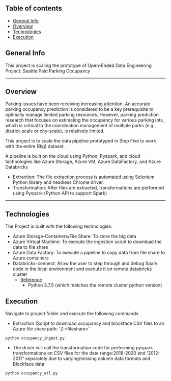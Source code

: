 ## Table of contents
* [General Info](#general-info)
* [Overview](#overview)
* [Technologies](#technologies)
* [Execution](#execution)


## General Info
This project is scaling the prototype of Open-Ended Data Engineering Project: Seattle Paid Parking Occupancy

<hr/>

## Overview

Parking issues have been receiving increasing attention. An accurate parking occupancy prediction is considered to be a key prerequisite to optimally manage limited parking resources. However, parking prediction research that focuses on estimating the occupancy for various parking lots, which is critical to the coordination management of multiple parks (e.g., district-scale or city-scale), is relatively limited.

This project is to scale the data pipeline prototyped in Step Five to work with the entire (Big) dataset.

A pipeline is built on the cloud using Python, Pyspark, and cloud technologies like Azure Storage, Azure VM, Azure DataFactory, and Azure Databricks 

* Extraction: The file extraction process is automated using Selenium Python library and headless Chrome driver.
* Transformation: After files are extracted, transformations are performed using Pyspark (Python API to support Spark)

<hr/>


## Technologies
The Project is built with the following technologies:
* Azure Storage-Containers/File Share: To store the big data
* Azure Virtual Machine: To execute the ingestion script to download the data to file share
* Azure Data Factory: To execute a pipeline to copy data from file share to Azure containers
* Databricks-connect: Allow the user to step through and debug Spark code in the local environment and execute it on remote databricks cluster
    * [Reference](https://docs.databricks.com/dev-tools/databricks-connect.html)
       * Python 3.7.5 (which matches the remote cluster python version)
    


## Execution

Navigate to project folder and execute the following commands

* Extraction (Script to download occupancy and blockface CSV files to an Azure file share path: 'Z:\<fileshare>\'

```
python occupancy_ingest.py

```

* The driver will call the transformation code for performing pyspark transformations on CSV files for the date range:2018-2020 and '2012-2017' separately due to varying/missing column data formats and Blockface data

```
python occupancy_etl.py

```